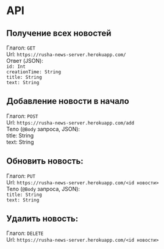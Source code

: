 # API

## Получение всех новостей  
Глагол: `GET`  
Url: `https://rusha-news-server.herokuapp.com/`  
Ответ (JSON):  
`id: Int`  
`creationTime: String`  
`title: String`  
`text: String`  

## Добавление новости в начало
Глагол: `POST`  
Url: `https://rusha-news-server.herokuapp.com/add`  
Тело (`@Body` запроса, JSON):  
title: String  
text: String  

## Обновить новость:
Глагол: `PUT`  
Url: `https://rusha-news-server.herokuapp.com/<id новости>`  
Тело (`@Body` запроса, JSON):  
`title: String`  
`text: String`  

## Удалить новость:
Глагол: `DELETE`  
Url: `https://rusha-news-server.herokuapp.com/<id новости>`  